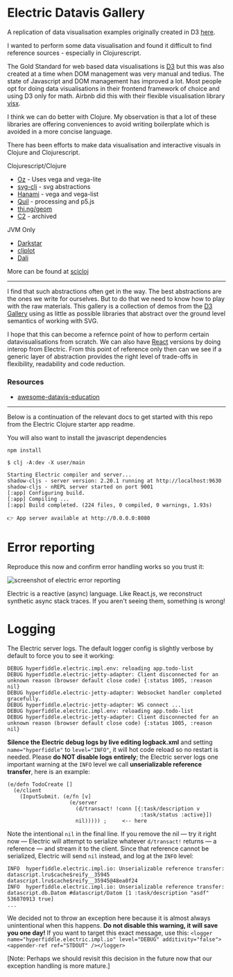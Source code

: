 # Electric Datavis Gallery

A replication of data visualisation examples originally created in D3 [here](https://observablehq.com/@d3/gallery?utm_source=d3js-org&utm_medium=hero&utm_campaign=try-observable).

I wanted to perform some data visualisation and found it difficult to find reference sources - especially in Clojurescript. 

The Gold Standard for web based data visualisations is [D3](https://d3js.org/) but this was also created at a time when DOM management was very manual and tedius. The state of Javascript and DOM management has improved a lot. Most people opt for doing data visualisations in their frontend framework of choice and using D3 only for math. Airbnb did this with their flexible visualisation library [visx](https://airbnb.io/visx/).

 I think we can do better with Clojure. My observation is that a lot of these libraries are offering conveniences to avoid writing boilerplate which is avoided in a more concise language.


There has been efforts to make data visualisation and interactive visuals in Clojure and Clojurescript.

Clojurescript/Clojure
- [Oz](https://github.com/metasoarous/oz) - Uses vega and vega-lite
- [svg-clj](https://github.com/adam-james-v/svg-clj) - svg abstractions
- [Hanami](https://github.com/jsa-aerial/hanami) - vega and vega-list
- [Quil](https://github.com/quil/quil) - processing and p5.js
- [thi.ng/geom](https://github.com/thi-ng/geom)
- [C2](https://github.com/lynaghk/c2) - archived

JVM Only
- [Darkstar](https://github.com/applied-science/darkstar)
- [cljplot](https://github.com/generateme/cljplot)
- [Dali](https://github.com/stathissideris/dali)

More can be found at [scicloj](https://scicloj.github.io/docs/resources/libs/#data-visualization-libraries)

---
I find that such abstractions often get in the way. The best abstractions are the ones we write for ourselves. But to do that we need to know how to play with the raw materials. This gallery is a collection of demos from the [D3 Gallery](https://observablehq.com/@d3/gallery?utm_source=d3js-org&utm_medium=hero&utm_campaign=try-observable) using as little as possible libraries that abstract over the ground level semantics of working with SVG.

I hope that this can become a refernce point of how to perform certain datavisualisations from scratch. We can also have [React](https://electric.hyperfiddle.net/user.demo-reagent-interop!ReagentInterop) versions by doing interop from Electric. From this point of reference only then can we see if a generic layer of abstraction provides the right level of trade-offs in flexibility, readability and code reduction.

### Resources

- [awesome-datavis-education](https://github.com/datavis-tech/awesome-dataviz-education)

---

Below is a continuation of the relevant docs to get started with this repo from the Electric Clojure starter app readme.

You will also want to install the javascript dependencies

`npm install`

```
$ clj -A:dev -X user/main

Starting Electric compiler and server...
shadow-cljs - server version: 2.20.1 running at http://localhost:9630
shadow-cljs - nREPL server started on port 9001
[:app] Configuring build.
[:app] Compiling ...
[:app] Build completed. (224 files, 0 compiled, 0 warnings, 1.93s)

👉 App server available at http://0.0.0.0:8080
```

# Error reporting

Reproduce this now and confirm error handling works so you trust it:

![screenshot of electric error reporting](readme-electric-error-reporting-proof.png)

Electric is a reactive (async) language. Like React.js, we reconstruct synthetic async stack traces. If you aren't seeing them, something is wrong!

# Logging

The Electric server logs. The default logger config is slightly verbose by default to force you to see it working:

```
DEBUG hyperfiddle.electric.impl.env: reloading app.todo-list
DEBUG hyperfiddle.electric-jetty-adapter: Client disconnected for an unknown reason (browser default close code) {:status 1005, :reason nil}
DEBUG hyperfiddle.electric-jetty-adapter: Websocket handler completed gracefully.
DEBUG hyperfiddle.electric-jetty-adapter: WS connect ...
DEBUG hyperfiddle.electric.impl.env: reloading app.todo-list
DEBUG hyperfiddle.electric-jetty-adapter: Client disconnected for an unknown reason (browser default close code) {:status 1005, :reason nil}
```

**Silence the Electric debug logs by live editing logback.xml** and setting `name="hyperfiddle"` to `level="INFO"`, it will hot code reload so no restart is needed. Please **do NOT disable logs entirely**; the Electric server logs one important warning at the `INFO` level we call **unserializable reference transfer**, here is an example:

```
(e/defn TodoCreate []
  (e/client
    (InputSubmit. (e/fn [v]
                    (e/server
                      (d/transact! !conn [{:task/description v
                                           :task/status :active}])
                      nil))))) ;     <-- here
```

Note the intentional `nil` in the final line. If you remove the nil — try it right now — Electric will attempt to serialize whatever `d/transact!` returns — a reference — and stream it to the client. Since that reference cannot be serialized, Electric will send `nil` instead, and log at the `INFO` level:

```
INFO  hyperfiddle.electric.impl.io: Unserializable reference transfer: datascript.lru$cache$reify__35945 datascript.lru$cache$reify__35945@48ea0f24
INFO  hyperfiddle.electric.impl.io: Unserializable reference transfer: datascript.db.Datom #datascript/Datom [1 :task/description "asdf" 536870913 true]
...
```

We decided not to throw an exception here because it is almost always unintentional when this happens. **Do not disable this warning, it will save you one day!** If you want to target this exact message, use this:
`<logger name="hyperfiddle.electric.impl.io" level="DEBUG" additivity="false"><appender-ref ref="STDOUT" /></logger>`

[Note: Perhaps we should revisit this decision in the future now that our exception handling is more mature.]

